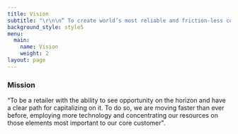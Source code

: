 ```yaml
---
title: Vision
subtitle: "\r\n\n“ To create world’s most reliable and friction-less commerce ecosystem where people can come and buy anything according to choice and affordability”"
background_style: style5
menu:
  main:
    name: Vision
    weight: 2
layout: page
---
```

### Mission

“To be a retailer with the ability to see opportunity on the horizon and have a clear path for capitalizing on it. To do so, we are moving faster than ever before, employing more technology and concentrating our resources on those elements most important to our core customer".
